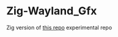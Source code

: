 # Zig-Wayland_Gfx

Zig version of [this repo](https://github.com/Liam-Malone/wayland_gfx) experimental repo
